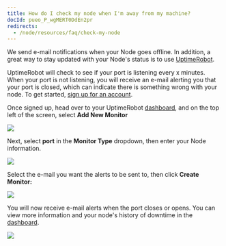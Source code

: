 ```yaml
---
title: How do I check my node when I'm away from my machine?
docId: pueo_P_wgMERT0DdEn2pr
redirects:
  - /node/resources/faq/check-my-node
---
```


We send e-mail notifications when your Node goes offline. In addition, a great way to stay updated with your Node's status is to use [UptimeRobot](https://uptimerobot.com).

UptimeRobot will check to see if your port is listening every x minutes. When your port is not listening, you will receive an e-mail alerting you that your port is closed, which can indicate there is something wrong with your node. To get started, [sign up for an account](https://uptimerobot.com/signUp).

Once signed up, head over to your UptimeRobot [dashboard](https://uptimerobot.com/dashboard#mainDashboard), and on the top left of the screen, select **Add New Monitor**

![](https://link.us1.storjshare.io/raw/jua7rls6hkx5556qfcmhrqed2tfa/docs/images/W1_AB1djeo-A-Ev4Q_XI6_image.png)

Next, select **port** in the **Monitor Type** dropdown, then enter your Node information.

![](https://link.us1.storjshare.io/raw/jua7rls6hkx5556qfcmhrqed2tfa/docs/images/vf2KTNCSr0h5UgmuK_mGb_image.png)

Select the e-mail you want the alerts to be sent to, then click **Create Monitor:**

![](https://link.us1.storjshare.io/raw/jua7rls6hkx5556qfcmhrqed2tfa/docs/images/00URcSr1Nij1prS_hJtDT_image.png)

You will now receive e-mail alerts when the port closes or opens. You can view more information and your node's history of downtime in the [dashboard](https://uptimerobot.com/dashboard#mainDashboard).

![](https://link.us1.storjshare.io/raw/jua7rls6hkx5556qfcmhrqed2tfa/docs/images/GEXUX8KNxPBnex51dtO2n_image.png)
